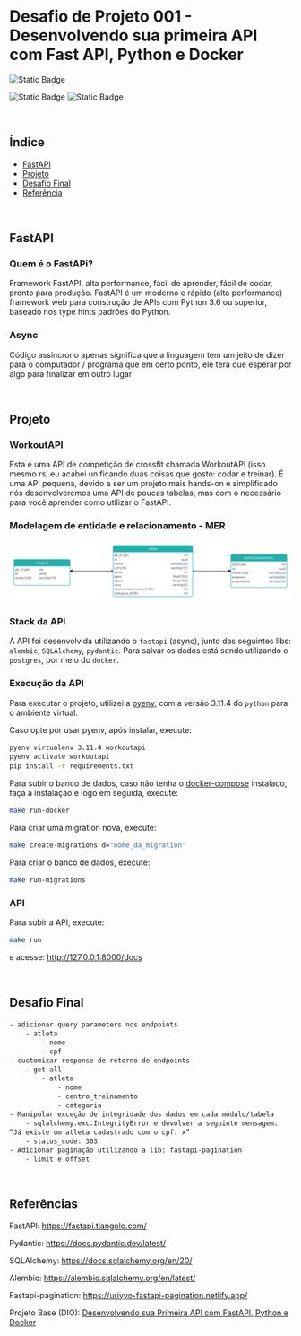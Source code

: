 # Desafio de Projeto 001 - Desenvolvendo sua primeira API com Fast API, Python e Docker

![Static Badge](https://img.shields.io/badge/Status_Projeto:-Concluído_(28/Jun/2024)-green)

![Static Badge](https://img.shields.io/badge/Python-blue)
![Static Badge](https://img.shields.io/badge/FastAPI-blue)

<br>

## Índice

- [FastAPI](#FastAPI)
- [Projeto](#Projeto)
- [Desafio Final](#Desafio-Final)
- [Referência](#Referência)

<br>

## FastAPI
### Quem é o FastAPi?
Framework FastAPI, alta performance, fácil de aprender, fácil de codar, pronto para produção.
FastAPI é um moderno e rápido (alta performance) framework web para construção de APIs com Python 3.6 ou superior, baseado nos type hints padrões do Python.

### Async
Código assíncrono apenas significa que a linguagem tem um jeito de dizer para o computador / programa que em certo ponto, ele terá que esperar por algo para finalizar em outro lugar

<br>

## Projeto
### WorkoutAPI

Esta é uma API de competição de crossfit chamada WorkoutAPI (isso mesmo rs, eu acabei unificando duas coisas que gosto: codar e treinar). É uma API pequena, devido a ser um projeto mais hands-on e simplificado nós desenvolveremos uma API de poucas tabelas, mas com o necessário para você aprender como utilizar o FastAPI.

### Modelagem de entidade e relacionamento - MER
![MER](mer.jpg)

### Stack da API

A API foi desenvolvida utilizando o `fastapi` (async), junto das seguintes libs: `alembic`, `SQLAlchemy`, `pydantic`. Para salvar os dados está sendo utilizando o `postgres`, por meio do `docker`.

### Execução da API

Para executar o projeto, utilizei a [pyenv](https://github.com/pyenv/pyenv), com a versão 3.11.4 do `python` para o ambiente virtual.

Caso opte por usar pyenv, após instalar, execute:

```bash
pyenv virtualenv 3.11.4 workoutapi
pyenv activate workoutapi
pip install -r requirements.txt
```
Para subir o banco de dados, caso não tenha o [docker-compose](https://docs.docker.com/compose/install/linux/) instalado, faça a instalação e logo em seguida, execute:

```bash
make run-docker
```
Para criar uma migration nova, execute:

```bash
make create-migrations d="nome_da_migration"
```

Para criar o banco de dados, execute:

```bash
make run-migrations
```

### API

Para subir a API, execute:
```bash
make run
```
e acesse: http://127.0.0.1:8000/docs

<br>

## Desafio Final
    - adicionar query parameters nos endpoints
        - atleta
            - nome
            - cpf
    - customizar response de retorno de endpoints
        - get all
            - atleta
                - nome
                - centro_treinamento
                - categoria
    - Manipular exceção de integridade dos dados em cada módulo/tabela
        - sqlalchemy.exc.IntegrityError e devolver a seguinte mensagem: “Já existe um atleta cadastrado com o cpf: x”
        - status_code: 303
    - Adicionar paginação utilizando a lib: fastapi-pagination
        - limit e offset

<br>

## Referências

FastAPI: https://fastapi.tiangolo.com/

Pydantic: https://docs.pydantic.dev/latest/

SQLAlchemy: https://docs.sqlalchemy.org/en/20/

Alembic: https://alembic.sqlalchemy.org/en/latest/

Fastapi-pagination: https://uriyyo-fastapi-pagination.netlify.app/

Projeto Base (DIO): [Desenvolvendo sua Primeira API com FastAPI, Python e Docker](https://web.dio.me/project/desenvolvendo-uma-api-assincrona-com-fastapi/learning/4782f7c9-7e76-4957-ad6f-40cbad7c47a1?back=/track/coding-future-vivo-python-ai-backend-developer&tab=undefined&moduleId=undefined)
